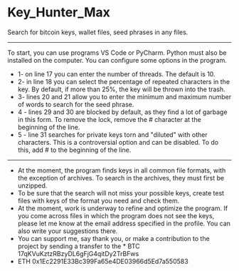# Key_Hunter_Max
 Search for bitcoin keys, wallet files, seed phrases in any files.
____
To start, you can use programs VS Code or PyCharm. Python must also be installed on the computer.
You can configure some options in the program.
* 1- on line 17 you can enter the number of threads. The default is 10.
* 2- in line 18 you can select the percentage of repeated characters in the key. By default, if more than 25%, the key will be thrown into the trash.
* 3- lines 20 and 21 allow you to enter the minimum and maximum number of words to search for the seed phrase.
* 4 - lines 29 and 30 are blocked by default, as they find a lot of garbage in this form. To remove the lock, remove the # character at the beginning of the line.
* 5 - line 31 searches for private keys torn and "diluted" with other characters. This is a controversial option and can be disabled. To do this, add # to the beginning of the line.
____
* At the moment, the program finds keys in all common file formats, with the exception of archives. To search in the archives, they must first be unzipped.
* To be sure that the search will not miss your possible keys, create test files with keys of the format you need and check them.
* At the moment, work is underway to refine and optimize the program. If you come across files in which the program does not see the keys, please let me know at the email address specified in the profile. You can also write your suggestions there.
* You can support me, say thank you, or make a contribution to the project by sending a transfer to the * BTC 17qKVuKztzRBzyDL6gFjG4qitDy2TrBFws
* ETH 0x1Ec2291E33Bc399Fa65e4DE03966d5Ed7a550583
